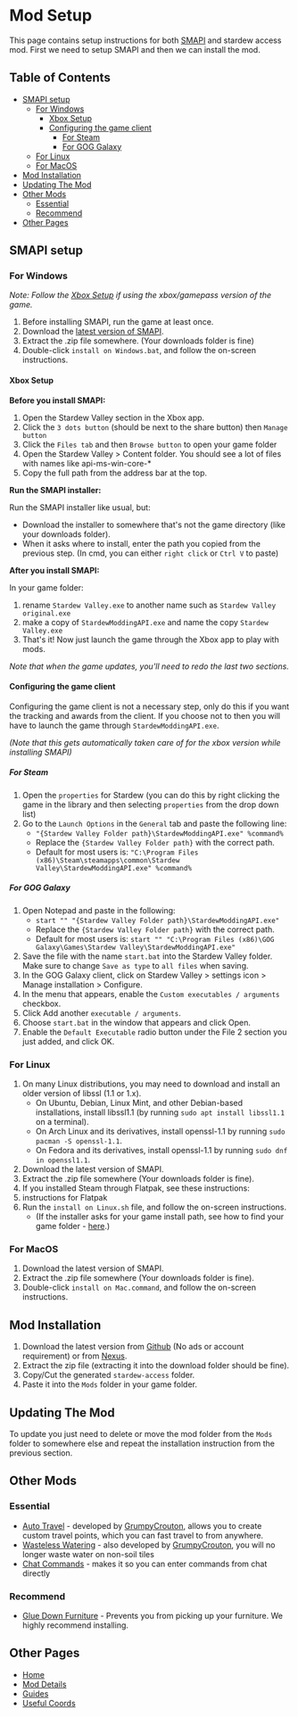 # Mod Setup

This page contains setup instructions for both [SMAPI](https://smapi.io/) and stardew access mod. First we need to setup SMAPI and then we can install the mod.

## Table of Contents

<!-- vim-markdown-toc GFM -->

* [SMAPI setup](#smapi-setup)
   * [For Windows](#for-windows)
      * [Xbox Setup](#xbox-setup)
      * [Configuring the game client](#configuring-the-game-client)
         * [For Steam](#for-steam)
         * [For GOG Galaxy](#for-gog-galaxy)
   * [For Linux](#for-linux)
   * [For MacOS](#for-macos)
* [Mod Installation](#mod-installation)
* [Updating The Mod](#updating-the-mod)
* [Other Mods](#other-mods)
   * [Essential](#essential)
   * [Recommend](#recommend)
* [Other Pages](#other-pages)

<!-- vim-markdown-toc -->

## SMAPI setup

### For Windows

*Note: Follow the [Xbox Setup](#xbox-setup) if using the xbox/gamepass version of the game.*

1. Before installing SMAPI, run the game at least once.
2. Download the [latest version of SMAPI](https://smapi.io/).
3. Extract the .zip file somewhere. (Your downloads folder is fine)
4. Double-click `install on Windows.bat`, and follow the on-screen instructions.

#### Xbox Setup

**Before you install SMAPI:**

1. Open the Stardew Valley section in the Xbox app.
2. Click the `3 dots button` (should be next to the share button) then `Manage button`
3. Click the `Files tab` and then `Browse button` to open your game folder
4. Open the Stardew Valley > Content folder. You should see a lot of files with names like api-ms-win-core-*
5. Copy the full path from the address bar at the top.

**Run the SMAPI installer:**

Run the SMAPI installer like usual, but:
- Download the installer to somewhere that's not the game directory (like your downloads folder).
- When it asks where to install, enter the path you copied from the previous step. (In cmd, you can either `right click` or `Ctrl V` to paste)

**After you install SMAPI:**

In your game folder:
1. rename `Stardew Valley.exe` to another name such as `Stardew Valley original.exe`
2. make a copy of `StardewModdingAPI.exe` and name the copy `Stardew Valley.exe`
3. That's it! Now just launch the game through the Xbox app to play with mods. 
   
*Note that when the game updates, you'll need to redo the last two sections.*

#### Configuring the game client

Configuring the game client is not a necessary step, only do this if you want the tracking and awards from the client.
If you choose not to then you will have to launch the game through `StardewModdingAPI.exe`.

*(Note that this gets automatically taken care of for the xbox version while installing SMAPI)*

##### For Steam

1. Open the `properties` for Stardew (you can do this by right clicking the game in the library and then selecting `properties` from the drop down list)
2. Go to the `Launch Options` in the `General` tab and paste the following line:
   - `"{Stardew Valley Folder path}\StardewModdingAPI.exe" %command%`
   - Replace the `{Stardew Valley Folder path}` with the correct path.
   - Default for most users is: `"C:\Program Files (x86)\Steam\steamapps\common\Stardew Valley\StardewModdingAPI.exe" %command%`
 
##### For GOG Galaxy

1. Open Notepad and paste in the following: 
   - `start "" "{Stardew Valley Folder path}\StardewModdingAPI.exe"`
   - Replace the `{Stardew Valley Folder path}` with the correct path.
   - Default for most users is: `start "" "C:\Program Files (x86)\GOG Galaxy\Games\Stardew Valley\StardewModdingAPI.exe"`
2. Save the file with the name `start.bat` into the Stardew Valley folder. Make sure to change `Save as type` to `all files` when saving.
3. In the GOG Galaxy client, click on Stardew Valley > settings icon > Manage installation > Configure.
4. In the menu that appears, enable the `Custom executables / arguments` checkbox.
5. Click Add another `executable / arguments`.
6. Choose `start.bat` in the window that appears and click Open.
7. Enable the `Default Executable` radio button under the File 2 section you just added, and click OK.


### For Linux

1. On many Linux distributions, you may need to download and install an older version of libssl (1.1 or 1.x).
   - On Ubuntu, Debian, Linux Mint, and other Debian-based installations, install libssl1.1 (by running `sudo apt install libssl1.1` on a terminal).
   - On Arch Linux and its derivatives, install openssl-1.1 by running `sudo pacman -S openssl-1.1`.
   - On Fedora and its derivatives, install openssl-1.1 by running `sudo dnf in openssl1.1`.
2. Download the latest version of SMAPI.
3. Extract the .zip file somewhere (Your downloads folder is fine).
4. If you installed Steam through Flatpak, see these instructions:
5. instructions for Flatpak 
6. Run the `install on Linux.sh` file, and follow the on-screen instructions.
   - (If the installer asks for your game install path, see how to find your game folder - [here](https://stardewvalleywiki.com/Modding:Player_Guide/Getting_Started#Find_your_game_folder).)

### For MacOS

1. Download the latest version of SMAPI.
2. Extract the .zip file somewhere (Your downloads folder is fine).
3. Double-click `install on Mac.command`, and follow the on-screen instructions.

## Mod Installation

1. Download the latest version from [Github](https://github.com/khanshoaib3/stardew-access/releases/latest) (No ads or account requirement) or from [Nexus](https://www.nexusmods.com/stardewvalley/mods/16205/?tab=files).
2. Extract the zip file (extracting it into the download folder should be fine).
3. Copy/Cut the generated `stardew-access` folder.
4. Paste it into the `Mods` folder in your game folder.

## Updating The Mod

To update you just need to delete or move the mod folder from the `Mods` folder to somewhere else and repeat the installation instruction from the previous section.

## Other Mods

### Essential

- [Auto Travel](https://a4a-mods.com/mods/details?uid=1) - developed by [GrumpyCrouton](https://a4a-mods.com/mods/user?user_id=2), allows you to create custom travel points, which you can fast travel to from anywhere.
- [Wasteless Watering](https://a4a-mods.com/mods/details?uid=5) - also developed by [GrumpyCrouton](https://a4a-mods.com/mods/user?user_id=2), you will no longer waste water on non-soil tiles
- [Chat Commands](https://www.nexusmods.com/stardewvalley/mods/2092) - makes it so you can enter commands from chat directly

### Recommend

- [Glue Down Furniture](https://www.nexusmods.com/stardewvalley/mods/10374) - Prevents you from picking up your furniture. We highly recommend installing.

## Other Pages

- [Home](/README.html)
- [Mod Details](/mod-details)
- [Guides](/guides)
- [Useful Coords](/useful-coords)

